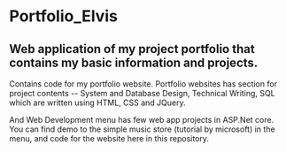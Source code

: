 # Portfolio_Elvis
<h2>Web application of my project portfolio that contains my basic information and projects.</h2>

<p> Contains code for my portfolio website. Portfolio websites has section for project contents -- System and Database Design, Technical Writing, 
SQL which are written using HTML, CSS and JQuery.
</p>

<p>And Web Development menu has few web app projects in ASP.Net core. You can find demo to the simple music store (tutorial by microsoft)
in the menu, and code for the website here in this repository.
</p>
